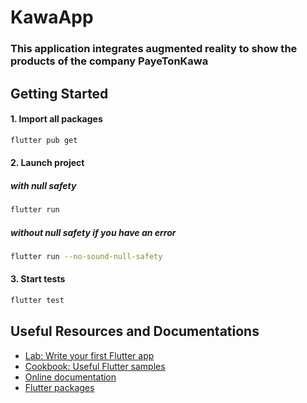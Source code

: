 # KawaApp

### This application integrates augmented reality to show the products of the company PayeTonKawa

## Getting Started

#### 1. Import all packages

```bash
flutter pub get
```

#### 2. Launch project

##### with null safety

```bash
flutter run
```

##### without null safety if you have an error

```bash
flutter run --no-sound-null-safety
```

#### 3. Start tests

```bash
flutter test
```

## Useful Resources and Documentations

- [Lab: Write your first Flutter app](https://docs.flutter.dev/get-started/codelab)
- [Cookbook: Useful Flutter samples](https://docs.flutter.dev/cookbook)
- [Online documentation](https://docs.flutter.dev/)
- [Flutter packages](https://pub.dev/)

